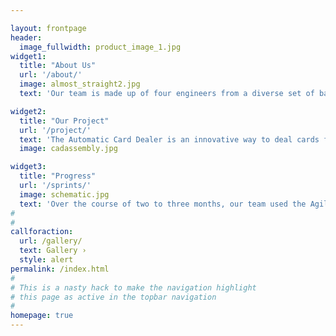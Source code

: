```yaml
---

layout: frontpage
header:
  image_fullwidth: product_image_1.jpg
widget1:
  title: "About Us"
  url: '/about/'
  image: almost_straight2.jpg
  text: 'Our team is made up of four engineers from a diverse set of backgrounds to develop a product that is the intersection between mechanical, electrical, and software engineering.'

widget2:
  title: "Our Project"
  url: '/project/'
  text: 'The Automatic Card Dealer is an innovative way to deal cards for card games without human error and maximum efficiency. Centered around human design and seamless integration into the environment, our product is intuitive to use.'
  image: cadassembly.jpg

widget3:
  title: "Progress"
  url: '/sprints/'
  image: schematic.jpg
  text: 'Over the course of two to three months, our team used the Agile Scrum framework and went through three sprints total, with each sprint culminating into a design review. Read more about our sprint and progress throughout the sprints.'
#
#
callforaction:
  url: /gallery/
  text: Gallery ›
  style: alert
permalink: /index.html
#
# This is a nasty hack to make the navigation highlight
# this page as active in the topbar navigation
#
homepage: true
---
```

